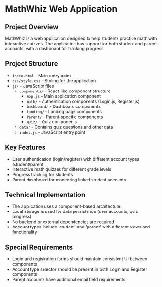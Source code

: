 # MathWhiz Web Application

## Project Overview
MathWhiz is a web application designed to help students practice math with interactive quizzes. The application has support for both student and parent accounts, with a dashboard for tracking progress.

## Project Structure
- `index.html` - Main entry point
- `css/style.css` - Styling for the application
- `js/` - JavaScript files
  - `components/` - React-like component structure
    - `App.js` - Main application component
    - `Auth/` - Authentication components (Login.js, Register.js)
    - `Dashboard/` - Dashboard components
    - `Landing/` - Landing page components
    - `Parent/` - Parent-specific components
    - `Quiz/` - Quiz components
  - `data/` - Contains quiz questions and other data
  - `index.js` - JavaScript entry point

## Key Features
- User authentication (login/register) with different account types (student/parent)
- Interactive math quizzes for different grade levels
- Progress tracking for students
- Parent dashboard for monitoring linked student accounts

## Technical Implementation
- The application uses a component-based architecture
- Local storage is used for data persistence (user accounts, quiz progress)
- No backend or external dependencies are required
- Account types include 'student' and 'parent' with different views and functionality

## Special Requirements
- Login and registration forms should maintain consistent UI between components
- Account type selector should be present in both Login and Register components
- Parent accounts have additional email field requirements